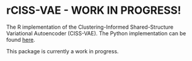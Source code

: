 # rCISS-VAE - WORK IN PROGRESS!

The R implementation of the Clustering-Informed Shared-Structure Variational Autoencoder (CISS-VAE). The Python implementation can be found [here](https://github.com/CISS-VAE/CISS-VAE-python).

This package is currently a work in progress. 


